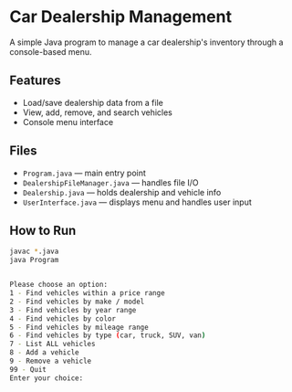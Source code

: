 # Car Dealership Management

A simple Java program to manage a car dealership's inventory through a console-based menu.

## Features

- Load/save dealership data from a file
- View, add, remove, and search vehicles
- Console menu interface

## Files

- `Program.java` — main entry point  
- `DealershipFileManager.java` — handles file I/O  
- `Dealership.java` — holds dealership and vehicle info  
- `UserInterface.java` — displays menu and handles user input

## How to Run

```bash
javac *.java
java Program


Please choose an option:
1 - Find vehicles within a price range
2 - Find vehicles by make / model
3 - Find vehicles by year range
4 - Find vehicles by color
5 - Find vehicles by mileage range
6 - Find vehicles by type (car, truck, SUV, van)
7 - List ALL vehicles
8 - Add a vehicle
9 - Remove a vehicle
99 - Quit
Enter your choice: 

